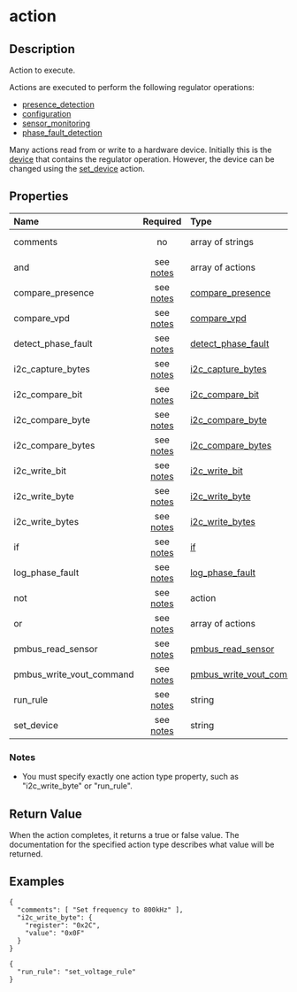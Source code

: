 # action

## Description
Action to execute.

Actions are executed to perform the following regulator operations:
* [presence_detection](presence_detection.md)
* [configuration](configuration.md)
* [sensor_monitoring](sensor_monitoring.md)
* [phase_fault_detection](phase_fault_detection.md)

Many actions read from or write to a hardware device.  Initially this is the
[device](device.md) that contains the regulator operation.  However, the device
can be changed using the [set_device](set_device.md) action.

## Properties
| Name | Required | Type | Description |
| :--- | :------: | :--- | :---------- |
| comments | no | array of strings | One or more comment lines describing this action. |
| and | see [notes](#notes) | array of actions | Action type [and](and.md). |
| compare_presence | see [notes](#notes) | [compare_presence](compare_presence.md) | Action type [compare_presence](compare_presence.md). |
| compare_vpd | see [notes](#notes) | [compare_vpd](compare_vpd.md) | Action type [compare_vpd](compare_vpd.md). |
| detect_phase_fault | see [notes](#notes) | [detect_phase_fault](#detect_phase_fault) | See [detect_phase_fault](#detect_phase_fault). |
| i2c_capture_bytes | see [notes](#notes) | [i2c_capture_bytes](i2c_capture_bytes.md) | Action type [i2c_capture_bytes](i2c_capture_bytes.md). |
| i2c_compare_bit | see [notes](#notes) | [i2c_compare_bit](i2c_compare_bit.md) | Action type [i2c_compare_bit](i2c_compare_bit.md). |
| i2c_compare_byte | see [notes](#notes) | [i2c_compare_byte](i2c_compare_byte.md) | Action type [i2c_compare_byte](i2c_compare_byte.md). |
| i2c_compare_bytes | see [notes](#notes) | [i2c_compare_bytes](i2c_compare_bytes.md) | Action type [i2c_compare_bytes](i2c_compare_bytes.md). |
| i2c_write_bit | see [notes](#notes) | [i2c_write_bit](i2c_write_bit.md) | Action type [i2c_write_bit](i2c_write_bit.md). |
| i2c_write_byte | see [notes](#notes) | [i2c_write_byte](i2c_write_byte.md) | Action type [i2c_write_byte](i2c_write_byte.md). |
| i2c_write_bytes | see [notes](#notes) | [i2c_write_bytes](i2c_write_bytes.md) | Action type [i2c_write_bytes](i2c_write_bytes.md). |
| if | see [notes](#notes) | [if](if.md) | Action type [if](if.md). |
| log_phase_fault | see [notes](#notes) | [log_phase_fault](log_phase_fault.md) | Action type [log_phase_fault](log_phase_fault.md). |
| not | see [notes](#notes) | action | Action type [not](not.md). |
| or | see [notes](#notes) | array of actions | Action type [or](or.md). |
| pmbus_read_sensor | see [notes](#notes) | [pmbus_read_sensor](pmbus_read_sensor.md) | Action type [pmbus_read_sensor](pmbus_read_sensor.md). |
| pmbus_write_vout_command | see [notes](#notes) | [pmbus_write_vout_command](pmbus_write_vout_command.md) | Action type [pmbus_write_vout_command](pmbus_write_vout_command.md). |
| run_rule | see [notes](#notes) | string | Action type [run_rule](run_rule.md). |
| set_device | see [notes](#notes) | string | Action type [set_device](set_device.md). |

### Notes
* You must specify exactly one action type property, such as "i2c_write_byte"
  or "run_rule".

## Return Value
When the action completes, it returns a true or false value.  The documentation
for the specified action type describes what value will be returned.

## Examples
```
{
  "comments": [ "Set frequency to 800kHz" ],
  "i2c_write_byte": {
    "register": "0x2C",
    "value": "0x0F"
  }
}

{
  "run_rule": "set_voltage_rule"
}
```
